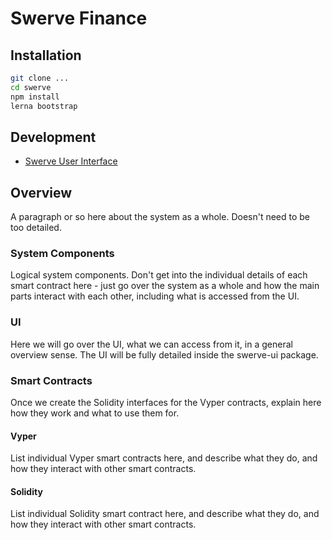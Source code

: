 # Swerve Finance 

## Installation

```sh
git clone ...
cd swerve
npm install
lerna bootstrap
```

## Development

- [Swerve User Interface](packages/swerve-ui/README.md)

## Overview

A paragraph or so here about the system as a whole. Doesn't need to be too detailed.

### System Components

Logical system components. Don't get into the individual details of each smart contract here - just go over the system
as a whole and how the main parts interact with each other, including what is accessed from the UI.

### UI

Here we will go over the UI, what we can access from it, in a general overview sense. The UI will be fully detailed inside the swerve-ui package.

### Smart Contracts

Once we create the Solidity interfaces for the Vyper contracts, explain here how they work and what to use them for.

#### Vyper
List individual Vyper smart contracts here, and describe what they do, and how they interact with other smart contracts.

#### Solidity
List individual Solidity smart contract here, and describe what they do, and how they interact with other smart contracts.
